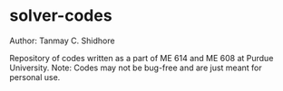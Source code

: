 # solver-codes

Author: Tanmay C. Shidhore

Repository of codes written as a part of ME 614 and ME 608 at Purdue University.
Note: Codes may not be bug-free and are just meant for personal use.
